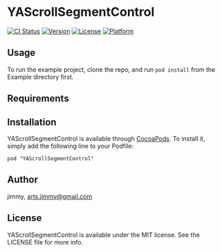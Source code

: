 # YAScrollSegmentControl

[![CI Status](http://img.shields.io/travis/jimmy/YAScrollSegmentControl.svg?style=flat)](https://travis-ci.org/jimmy/YAScrollSegmentControl)
[![Version](https://img.shields.io/cocoapods/v/YAScrollSegmentControl.svg?style=flat)](http://cocoadocs.org/docsets/YAScrollSegmentControl)
[![License](https://img.shields.io/cocoapods/l/YAScrollSegmentControl.svg?style=flat)](http://cocoadocs.org/docsets/YAScrollSegmentControl)
[![Platform](https://img.shields.io/cocoapods/p/YAScrollSegmentControl.svg?style=flat)](http://cocoadocs.org/docsets/YAScrollSegmentControl)

## Usage

To run the example project, clone the repo, and run `pod install` from the Example directory first.

## Requirements

## Installation

YAScrollSegmentControl is available through [CocoaPods](http://cocoapods.org). To install
it, simply add the following line to your Podfile:

    pod "YAScrollSegmentControl"

## Author

jimmy, arts.jimmy@gmail.com

## License

YAScrollSegmentControl is available under the MIT license. See the LICENSE file for more info.

